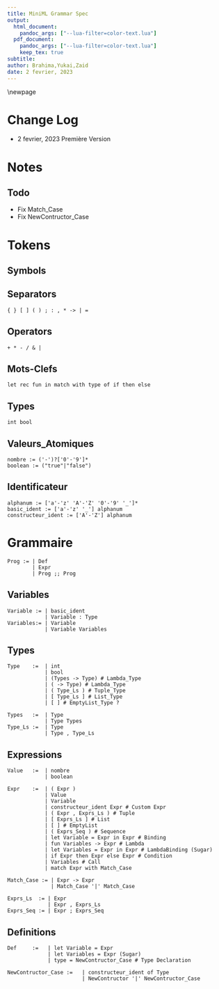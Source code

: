 ```yaml
---
title: MiniML Grammar Spec
output: 
  html_document: 
    pandoc_args: ["--lua-filter=color-text.lua"]
  pdf_document: 
    pandoc_args: ["--lua-filter=color-text.lua"]
    keep_tex: true
subtitle: 
author: Brahima,Yukai,Zaid
date: 2 fevrier, 2023
---
```

 <!-- pandoc --lua-filter ./grammar_pdfmaker/color-text.lua  -N --variable "geometry=margin=1.2in" --variable mainfont="Palatino" --variable sansfont="Helvetica" --variable monofont="Menlo" --variable fontsize=12pt --variable version=2.0 ./grammar_pdfmaker/grammar.md  --pdf-engine=xelatex --toc -o grammar.pdf  -->
\newpage


# Change Log

- 2 fevrier, 2023 Première Version

# Notes

## Todo
- Fix Match_Case
- Fix NewContructor_Case

# Tokens

## Symbols

## Separators

    { } [ ] ( ) ; : , * -> | = 

## Operators

    + * - / & |

## Mots-Clefs

    let rec fun in match with type of if then else

## Types

    int bool

## Valeurs_Atomiques

    nombre := ('-')?['0'-'9']*
    boolean := ("true"|"false")

## Identificateur
    alphanum := ['a'-'z' 'A'-'Z' '0'-'9' '_']*
    basic_ident := ['a'-'z' '_'] alphanum
    constructeur_ident := ['A'-'Z'] alphanum

# Grammaire

    Prog := | Def
            | Expr
            | Prog ;; Prog

## Variables

    Variable := | basic_ident
                | Variable : Type
    Variables:= | Variable
                | Variable Variables
## Types

    Type    :=  | int
                | bool
                | (Types -> Type) # Lambda_Type
                | ( -> Type) # Lambda_Type
                | ( Type_Ls ) # Tuple_Type
                | [ Type_Ls ] # List_Type
                | [ ] # EmptyList_Type ?

    Types   :=  | Type
                | Type Types
    Type_Ls :=  | Type
                | Type , Type_Ls
## Expressions

    Value   :=  | nombre
                | boolean

    Expr    :=  | ( Expr )
                | Value
                | Variable
                | constructeur_ident Expr # Custom Expr
                | ( Expr , Exprs_Ls ) # Tuple
                | [ Exprs_Ls ] # List
                | [ ] # EmptyList
                | ( Exprs_Seq ) # Sequence
                | let Variable = Expr in Expr # Binding
                | fun Variables -> Expr # Lambda
                | let Variables = Expr in Expr # LambdaBinding (Sugar)
                | if Expr then Expr else Expr # Condition
                | Variables # Call
                | match Expr with Match_Case

    Match_Case := | Expr -> Expr 
                  | Match_Case '|' Match_Case

    Exprs_Ls  := | Expr
                 | Expr , Exprs_Ls
    Exprs_Seq := | Expr ; Exprs_Seq

## Definitions

    Def     :=   | let Variable = Expr
                 | let Variables = Expr (Sugar)
                 | type = NewContructor_Case # Type Declaration

    NewContructor_Case :=   | constructeur_ident of Type
                            | NewContructor '|' NewContructor_Case